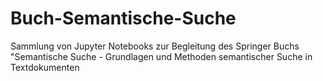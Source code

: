 # Buch-Semantische-Suche
Sammlung von Jupyter Notebooks zur Begleitung des Springer Buchs "Semantische Suche - Grundlagen und Methoden semantischer Suche in Textdokumenten
